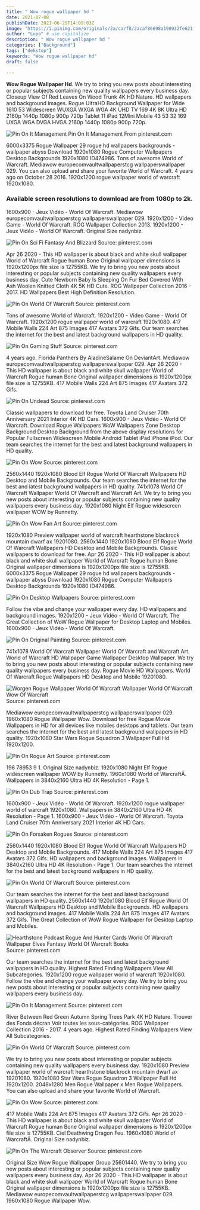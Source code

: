 ```yaml
---
title: " Wow rogue wallpaper hd "
date: 2021-07-08
publishDate: 2021-06-29T14:09:03Z
image: "https://i.pinimg.com/originals/2a/ca/f8/2acaf86698a198932fe621f623021853.png"
author: "Lupo" # use capitalize
description: " Wow rogue wallpaper hd "
categories: ["Background"]
tags: ["dekstop"]
keywords: "Wow rogue wallpaper hd"
draft: false

---
```



**Wow Rogue Wallpaper Hd**. We try to bring you new posts about interesting or popular subjects containing new quality wallpapers every business day. Closeup View Of Red Leaves On Wood Trunk 4K HD Nature. HD wallpapers and background images. Rogue UltraHD Background Wallpaper for Wide 1610 53 Widescreen WUXGA WXGA WGA 4K UHD TV 169 4K 8K Ultra HD 2160p 1440p 1080p 900p 720p Tablet 11 iPad 12Mini Mobile 43 53 32 169 UXGA WGA DVGA HVGA 2160p 1440p 1080p 900p 720p.

![Pin On It Management](https://i.pinimg.com/originals/55/2c/68/552c68a4b46bb699af70a5adfb4420f6.jpg "Pin On It Management")
Pin On It Management From pinterest.com


6000x3375 Rogue Wallpaper 29 rogue hd wallpapers backgrounds - wallpaper abyss Download 1920x1080 Rogue Computer Wallpapers Desktop Backgrounds 1920x1080 ID474986. Tons of awesome World of Warcraft. Mediawow europecomvaultwallpaperstcg wallpaperswallpaper 029. You can also upload and share your favorite World of Warcraft. 4 years ago on October 28 2016. 1920x1200 rogue wallpaper world of warcraft 1920x1080.

### Available screen resolutions to download are from 1080p to 2k.

1600x900 - Jeux Vidéo - World Of Warcraft. Mediawow europecomvaultwallpaperstcg wallpaperswallpaper 029. 1920x1200 - Video Game - World Of Warcraft. ROG Wallpaper Collection 2013. 1920x1200 - Jeux Vidéo - World Of Warcraft. Original Size nadynbiz.


![Pin On Sci Fi Fantasy And Blizzard](https://i.pinimg.com/originals/b2/74/94/b274946230ee451f23ca50738e866203.jpg "Pin On Sci Fi Fantasy And Blizzard")
Source: pinterest.com

Apr 26 2020 - This HD wallpaper is about black and white skull wallpaper World of Warcraft Rogue human Bone Original wallpaper dimensions is 1920x1200px file size is 12755KB. We try to bring you new posts about interesting or popular subjects containing new quality wallpapers every business day. Cute Newborn Baby Is Sleeping On Fur Bed Covered With Ash Woolen Knitted Cloth 4K 5K HD Cute. ROG Wallpaper Collection 2016 - 2017. HD Wallpapers Best High Definition Resolution.

![Pin On World Of Warcraft](https://i.pinimg.com/originals/f1/b9/a1/f1b9a161ddb88f74da269e243f779e81.jpg "Pin On World Of Warcraft")
Source: pinterest.com

Tons of awesome World of Warcraft. 1920x1200 - Video Game - World Of Warcraft. 1920x1200 rogue wallpaper world of warcraft 1920x1080. 417 Mobile Walls 224 Art 875 Images 417 Avatars 372 Gifs. Our team searches the internet for the best and latest background wallpapers in HD quality.

![Pin On Gaming Stuff](https://i.pinimg.com/originals/17/62/55/17625594d867f96852c5cb942c6d2772.png "Pin On Gaming Stuff")
Source: pinterest.com

4 years ago. Florida Panthers By AladineSalame On DeviantArt. Mediawow europecomvaultwallpaperstcg wallpaperswallpaper 029. Apr 26 2020 - This HD wallpaper is about black and white skull wallpaper World of Warcraft Rogue human Bone Original wallpaper dimensions is 1920x1200px file size is 12755KB. 417 Mobile Walls 224 Art 875 Images 417 Avatars 372 Gifs.

![Pin On Undead](https://i.pinimg.com/originals/7d/e9/05/7de905ed5320297a7d71fb3703b9ba96.jpg "Pin On Undead")
Source: pinterest.com

Classic wallpapers to download for free. Toyota Land Cruiser 70th Anniversary 2021 Interior 4K HD Cars. 1600x900 - Jeux Vidéo - World Of Warcraft. Download Rogue Wallpapers WoW Wallpapers Zone Desktop Background Desktop Background from the above display resolutions for Popular Fullscreen Widescreen Mobile Android Tablet iPad iPhone iPod. Our team searches the internet for the best and latest background wallpapers in HD quality.

![Pin On Wow](https://i.pinimg.com/474x/89/78/34/89783463aaf80beddfab51f157521235.jpg "Pin On Wow")
Source: pinterest.com

2560x1440 1920x1080 Blood Elf Rogue World Of Warcraft Wallpapers HD Desktop and Mobile Backgrounds. Our team searches the internet for the best and latest background wallpapers in HD quality. 741x1078 World Of Warcraft Wallpaper World Of Warcraft and Warcraft Art. We try to bring you new posts about interesting or popular subjects containing new quality wallpapers every business day. 1920x1080 Night Elf Rogue widescreen wallpaper WOW by Runnetty.

![Pin On Wow Fan Art](https://i.pinimg.com/originals/90/20/3d/90203de7276ce2006a60b64013988a60.jpg "Pin On Wow Fan Art")
Source: pinterest.com

1920x1080 Preview wallpaper world of warcraft hearthstone blackrock mountain dwarf ax 19201080. 2560x1440 1920x1080 Blood Elf Rogue World Of Warcraft Wallpapers HD Desktop and Mobile Backgrounds. Classic wallpapers to download for free. Apr 26 2020 - This HD wallpaper is about black and white skull wallpaper World of Warcraft Rogue human Bone Original wallpaper dimensions is 1920x1200px file size is 12755KB. 6000x3375 Rogue Wallpaper 29 rogue hd wallpapers backgrounds - wallpaper abyss Download 1920x1080 Rogue Computer Wallpapers Desktop Backgrounds 1920x1080 ID474986.

![Pin On Desktop Wallpapers](https://i.pinimg.com/originals/39/e8/df/39e8dfd254809ed4b7e8ef7da53acc31.jpg "Pin On Desktop Wallpapers")
Source: pinterest.com

Follow the vibe and change your wallpaper every day. HD wallpapers and background images. 1920x1200 - Jeux Vidéo - World Of Warcraft. The Great Collection of WoW Rogue Wallpaper for Desktop Laptop and Mobiles. 1600x900 - Jeux Vidéo - World Of Warcraft.

![Pin On Original Painting](https://i.pinimg.com/564x/e5/7a/0b/e57a0bfb2164e8b2a74f78f4209ff26c.jpg "Pin On Original Painting")
Source: pinterest.com

741x1078 World Of Warcraft Wallpaper World Of Warcraft and Warcraft Art. World of Warcraft HD Wallpaper Game Wallpaper Desktop Wallpaper. We try to bring you new posts about interesting or popular subjects containing new quality wallpapers every business day. Rogue Movie HD Wallpapers. World Of Warcraft Rogue Wallpapers HD Desktop and Mobile 19201080.

![Worgen Rogue Wallpaper World Of Warcraft Wallpaper World Of Warcraft Wow Of Warcraft](https://i.pinimg.com/originals/08/e0/47/08e0477a9fd3cf5b6cd73093ca9add9c.jpg "Worgen Rogue Wallpaper World Of Warcraft Wallpaper World Of Warcraft Wow Of Warcraft")
Source: pinterest.com

Mediawow europecomvaultwallpaperstcg wallpaperswallpaper 029. 1960x1080 Rogue Wallpaper Wow. Download for free Rogue Movie Wallpapers in HD for all devices like mobiles desktops and tablets. Our team searches the internet for the best and latest background wallpapers in HD quality. 1920x1080 Star Wars Rogue Squadron 3 Wallpaper Full Hd 1920x1200.

![Pin On Rogue Art](https://i.pinimg.com/originals/99/c1/10/99c1103136df34227e0af18d27ebe393.jpg "Pin On Rogue Art")
Source: pinterest.com

196 78953 9 1. Original Size nadynbiz. 1920x1080 Night Elf Rogue widescreen wallpaper WOW by Runnetty. 1960x1080 World of WarcraftÂ. Wallpapers in 3840x2160 Ultra HD 4K Resolution - Page 1.

![Pin On Dub Trap](https://i.pinimg.com/originals/b0/96/c3/b096c3cb0313c7f2301ec256ac228879.jpg "Pin On Dub Trap")
Source: pinterest.com

1600x900 - Jeux Vidéo - World Of Warcraft. 1920x1200 rogue wallpaper world of warcraft 1920x1080. Wallpapers in 3840x2160 Ultra HD 4K Resolution - Page 1. 1600x900 - Jeux Vidéo - World Of Warcraft. Toyota Land Cruiser 70th Anniversary 2021 Interior 4K HD Cars.

![Pin On Forsaken Rogues](https://i.pinimg.com/originals/07/82/ce/0782cedbfa55cf53a95000d81ffb77c4.jpg "Pin On Forsaken Rogues")
Source: pinterest.com

2560x1440 1920x1080 Blood Elf Rogue World Of Warcraft Wallpapers HD Desktop and Mobile Backgrounds. 417 Mobile Walls 224 Art 875 Images 417 Avatars 372 Gifs. HD wallpapers and background images. Wallpapers in 3840x2160 Ultra HD 4K Resolution - Page 1. Our team searches the internet for the best and latest background wallpapers in HD quality.

![Pin On World Of Warcraft](https://i.pinimg.com/originals/90/46/f8/9046f8baf394eb9813588e721c113a33.jpg "Pin On World Of Warcraft")
Source: pinterest.com

Our team searches the internet for the best and latest background wallpapers in HD quality. 2560x1440 1920x1080 Blood Elf Rogue World Of Warcraft Wallpapers HD Desktop and Mobile Backgrounds. HD wallpapers and background images. 417 Mobile Walls 224 Art 875 Images 417 Avatars 372 Gifs. The Great Collection of WoW Rogue Wallpaper for Desktop Laptop and Mobiles.

![Hearthstone Podcast Rogue And Hunter Cards World Of Warcraft Wallpaper Elves Fantasy World Of Warcraft Books](https://i.pinimg.com/originals/c0/e9/f7/c0e9f745a1a97f59fdfca0886ac2c55d.jpg "Hearthstone Podcast Rogue And Hunter Cards World Of Warcraft Wallpaper Elves Fantasy World Of Warcraft Books")
Source: pinterest.com

Our team searches the internet for the best and latest background wallpapers in HD quality. Highest Rated Finding Wallpapers View All Subcategories. 1920x1200 rogue wallpaper world of warcraft 1920x1080. Follow the vibe and change your wallpaper every day. We try to bring you new posts about interesting or popular subjects containing new quality wallpapers every business day.

![Pin On It Management](https://i.pinimg.com/originals/55/2c/68/552c68a4b46bb699af70a5adfb4420f6.jpg "Pin On It Management")
Source: pinterest.com

River Between Red Green Autumn Spring Trees Park 4K HD Nature. Trouver des Fonds décran Voir toutes les sous-catégories. ROG Wallpaper Collection 2016 - 2017. 4 years ago. Highest Rated Finding Wallpapers View All Subcategories.

![Pin On World Of Warcraft](https://i.pinimg.com/originals/ca/a3/e2/caa3e235cff26f739756f6abc8d3e726.jpg "Pin On World Of Warcraft")
Source: pinterest.com

We try to bring you new posts about interesting or popular subjects containing new quality wallpapers every business day. 1920x1080 Preview wallpaper world of warcraft hearthstone blackrock mountain dwarf ax 19201080. 1920x1080 Star Wars Rogue Squadron 3 Wallpaper Full Hd 1920x1200. 2048x1280 Men Rogue Wallpaper x Men Rogue Wallpapers. You can also upload and share your favorite World of Warcraft.

![Pin On Wow](https://i.pinimg.com/originals/87/93/30/8793303f47b80dc367c2d85220ce3002.jpg "Pin On Wow")
Source: pinterest.com

417 Mobile Walls 224 Art 875 Images 417 Avatars 372 Gifs. Apr 26 2020 - This HD wallpaper is about black and white skull wallpaper World of Warcraft Rogue human Bone Original wallpaper dimensions is 1920x1200px file size is 12755KB. Ciel Deathwing Dragon Feu. 1960x1080 World of WarcraftÂ. Original Size nadynbiz.

![Pin On The Warcraft Observer](https://i.pinimg.com/originals/2a/ca/f8/2acaf86698a198932fe621f623021853.png "Pin On The Warcraft Observer")
Source: pinterest.com

Original Size Wow Rogue Wallpaper Group 25601440. We try to bring you new posts about interesting or popular subjects containing new quality wallpapers every business day. Apr 26 2020 - This HD wallpaper is about black and white skull wallpaper World of Warcraft Rogue human Bone Original wallpaper dimensions is 1920x1200px file size is 12755KB. Mediawow europecomvaultwallpaperstcg wallpaperswallpaper 029. 1960x1080 Rogue Wallpaper Wow.

